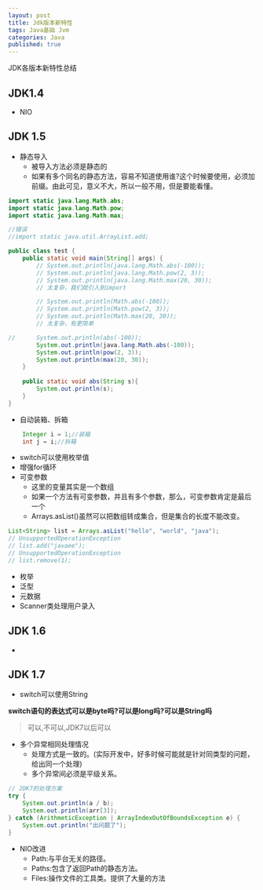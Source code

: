 ```yaml
---
layout: post
title: Jdk版本新特性
tags: Java基础 Jvm
categories: Java
published: true
---
```


JDK各版本新特性总结

## JDK1.4

* NIO

## JDK 1.5

* 静态导入
 	- 被导入方法必须是静态的
 	- 如果有多个同名的静态方法，容易不知道使用谁?这个时候要使用，必须加前缀。由此可见，意义不大，所以一般不用，但是要能看懂。

```java
import static java.lang.Math.abs;
import static java.lang.Math.pow;
import static java.lang.Math.max;

//错误
//import static java.util.ArrayList.add;

public class test {
    public static void main(String[] args) {
        // System.out.println(java.lang.Math.abs(-100));
        // System.out.println(java.lang.Math.pow(2, 3));
        // System.out.println(java.lang.Math.max(20, 30));
        // 太复杂，我们就引入到import

        // System.out.println(Math.abs(-100));
        // System.out.println(Math.pow(2, 3));
        // System.out.println(Math.max(20, 30));
        // 太复杂，有更简单

//      System.out.println(abs(-100));
        System.out.println(java.lang.Math.abs(-100));
        System.out.println(pow(2, 3));
        System.out.println(max(20, 30));
    }
    
    public static void abs(String s){
        System.out.println(s);
    }
}
```

* 自动装箱、拆箱

```java
	Integer i = 1;//装箱
	int j = i;//拆箱
```

* switch可以使用枚举值
* 增强for循环
* 可变参数
    - 这里的变量其实是一个数组
    - 如果一个方法有可变参数，并且有多个参数，那么，可变参数肯定是最后一个
    - Arrays.asList()虽然可以把数组转成集合，但是集合的长度不能改变。

```java
List<String> list = Arrays.asList("hello", "world", "java");
// UnsupportedOperationException
// list.add("javaee");
// UnsupportedOperationException
// list.remove(1);
```

* 枚举
* 泛型
* 元数据
* Scanner类处理用户录入

## JDK 1.6

*

## JDK 1.7

* switch可以使用String

**switch语句的表达式可以是byte吗?可以是long吗?可以是String吗**

> 可以,不可以,JDK7以后可以

* 多个异常相同处理情况
    - 处理方式是一致的。(实际开发中，好多时候可能就是针对同类型的问题，给出同一个处理)
    - 多个异常间必须是平级关系。
```java
// JDK7的处理方案
try {
    System.out.println(a / b);
    System.out.println(arr[3]);
} catch (ArithmeticException | ArrayIndexOutOfBoundsException e) {
    System.out.println("出问题了");
}
```

* NIO改进
    - Path:与平台无关的路径。
    - Paths:包含了返回Path的静态方法。
    - Files:操作文件的工具类。提供了大量的方法





